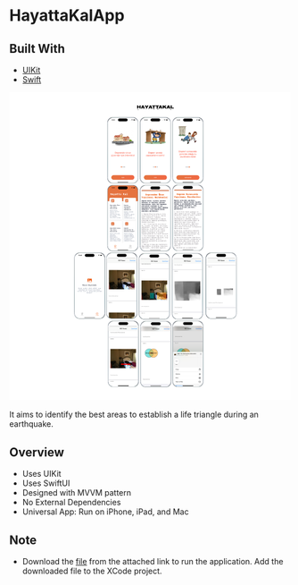 # HayattaKalApp

## Built With
- [UIKit](https://developer.apple.com/documentation/uikit)
- [Swift](https://developer.apple.com/swift/)

<p>
  <img src="HayattaKal.png"/>
</p>

It aims to identify the best areas to establish a life triangle during an earthquake.


## Overview
* Uses UIKit
* Uses SwiftUI
* Designed with MVVM pattern
* No External Dependencies
* Universal App: Run on iPhone, iPad, and Mac

## Note
* Download the [file](https://drive.google.com/drive/folders/1PX5qlKRiG1e3LXmKd4L-GwI0c7bTVKqS?usp=drive_link) from the attached link to run the application. Add the downloaded file to the XCode project.
  

